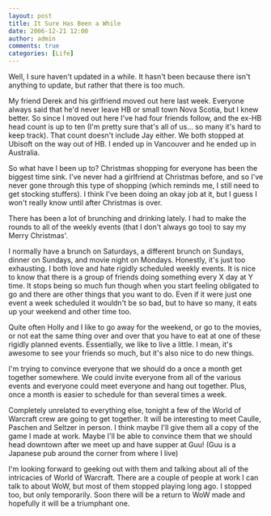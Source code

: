 ```yaml
---
layout: post
title: It Sure Has Been a While
date: 2006-12-21 12:00
author: admin
comments: true
categories: [Life]
---
```

Well, I sure haven't updated in a while.  It hasn't been because there isn't anything to update, but rather that there is too much.

My friend Derek and his girlfriend moved out here last week.  Everyone always said that he'd never leave HB or small town Nova Scotia, but I knew better.  So since I moved out here I've had four friends follow, and the ex-HB head count is up to ten (I'm pretty sure that's all of us... so many it's hard to keep track).  That count doesn't include Jay either.  We both stopped at Ubisoft on the way out of HB.  I ended up in Vancouver and he ended up in Australia.

So what have I been up to?  Christmas shopping for everyone has been the biggest time sink.  I've never had a girlfriend at Christmas before, and so I've never gone through this type of shopping (which reminds me, I still need to get stocking stuffers).  I think I've been doing an okay job at it, but I guess I won't really know until after Christmas is over.

There has been a lot of brunching and drinking lately.  I had to make the rounds to all of the weekly events (that I don't always go too) to say my Merry Christmas'.

I normally have a brunch on Saturdays, a different brunch on Sundays, dinner on Sundays, and movie night on Mondays.  Honestly, it's just too exhausting.  I both love and hate rigidly scheduled weekly events.  It is nice to know that there is a group of friends doing something every X day at Y time.  It stops being so much fun though when you start feeling obligated to go and there are other things that you want to do.  Even if it were just one event a week scheduled it wouldn't be so bad, but to have so many, it eats up your weekend and other time too.

Quite often Holly and I like to go away for the weekend, or go to the movies, or not eat the same thing over and over that you have to eat at one of these rigidly planned events.  Essentially, we like to live a little.  I mean, it's awesome to see your friends so much, but it's also nice to do new things.

I'm trying to convince everyone that we should do a once a month get together somewhere.  We could invite everyone from all of the various events and everyone could meet everyone and hang out together.  Plus, once a month is easier to schedule for than several times a week.

Completely unrelated to everything else, tonight a few of the <chaos> World of Warcraft crew are going to get together.  It will be interesting to meet Caulle, Paschen and Seltzer in person.  I think maybe I'll give them all a copy of the game I made at work.  Maybe I'll be able to convince them that we should head downtown after we meet up and have supper at Guu! (Guu is a Japanese pub around the corner from where I live)

I'm looking forward to geeking out with them and talking about all of the intricacies of World of Warcraft.  There are a couple of people at work I can talk to about WoW, but most of them stopped playing long ago.  I stopped too, but only temporarily.  Soon there will be a return to WoW made and hopefully it will be a triumphant one.</chaos>
